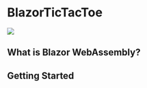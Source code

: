# BlazorTicTacToe

<img src="Assets/BlazorWebAssembleC#.png">

## What is Blazor WebAssembly?

## Getting Started

